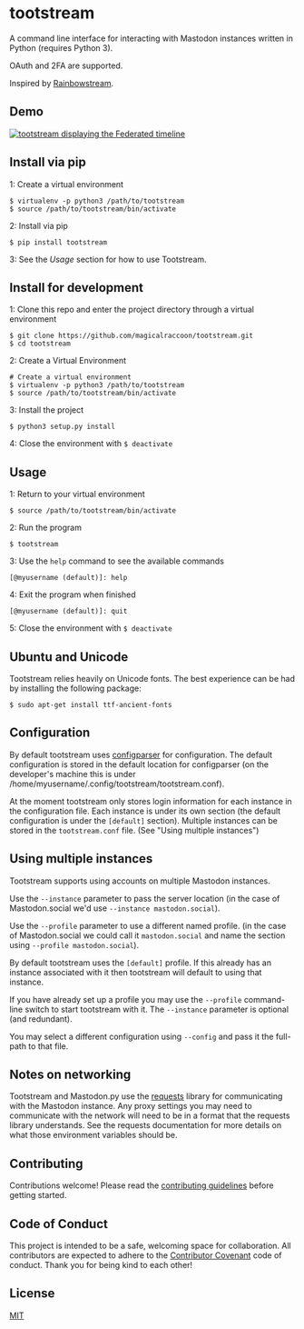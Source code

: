 # tootstream

A command line interface for interacting with Mastodon instances written in Python (requires Python 3).

OAuth and 2FA are supported.

Inspired by [Rainbowstream](
https://github.com/DTVD/rainbowstream).

## Demo

[![tootstream displaying the Federated timeline](https://i.imgur.com/LqjUXpt.jpg)](https://asciinema.org/a/3m87j1s402ic2llfp517okpv2?t=7&speed=2)

## Install via pip

1: Create a virtual environment
```
$ virtualenv -p python3 /path/to/tootstream
$ source /path/to/tootstream/bin/activate
```

2: Install via pip
```
$ pip install tootstream
```

3: See the *Usage* section for how to use Tootstream.

## Install for development

1: Clone this repo and enter the project directory through a virtual environment
```
$ git clone https://github.com/magicalraccoon/tootstream.git
$ cd tootstream
```

2: Create a Virtual Environment

```
# Create a virtual environment
$ virtualenv -p python3 /path/to/tootstream
$ source /path/to/tootstream/bin/activate
```

3: Install the project 
```
$ python3 setup.py install
```

4: Close the environment with `$ deactivate`

## Usage

1: Return to your virtual environment
```
$ source /path/to/tootstream/bin/activate
```

2: Run the program
```
$ tootstream
```

3: Use the ``help`` command to see the available commands
```
[@myusername (default)]: help
```

4: Exit the program when finished
```
[@myusername (default)]: quit

```

5: Close the environment with `$ deactivate`

## Ubuntu and Unicode

Tootstream relies heavily on Unicode fonts. The best experience can be had by installing the following package:

```
$ sudo apt-get install ttf-ancient-fonts
```

## Configuration

By default tootstream uses [configparser](https://docs.python.org/3/library/configparser.html) for configuration. The default configuration is stored in the default location for configparser (on the developer's machine this is under /home/myusername/.config/tootstream/tootstream.conf). 

At the moment tootstream only stores login information for each instance in the configuration file. Each instance is under its own section (the default configuration is under the ``[default]`` section). Multiple instances can be stored in the ``tootstream.conf`` file. (See "Using multiple instances")

## Using multiple instances

Tootstream supports using accounts on multiple Mastodon instances.

Use the ``--instance`` parameter to pass the server location (in the case of Mastodon.social we'd use ``--instance mastodon.social``).

Use the ``--profile`` parameter to use a different named profile. (in the case of Mastodon.social we could call it ``mastodon.social`` and name the section using ``--profile mastodon.social``).

By default tootstream uses the ``[default]`` profile. If this already has an instance associated with it then tootstream will default to using that instance.

If you have already set up a profile you may use the ``--profile`` command-line switch to start tootstream with it. The ``--instance`` parameter is optional (and redundant).

You may select a different configuration using ``--config`` and pass it the full-path to that file.

## Notes on networking

Tootstream and Mastodon.py use the [requests](https://pypi.python.org/pypi/requests) library for communicating with the Mastodon instance. Any proxy settings you may need to communicate with the network will need to be in a format that the requests library understands. See the requests documentation for more details on what those environment variables should be. 

## Contributing

Contributions welcome! Please read the [contributing guidelines](CONTRIBUTING.md) before getting started.

## Code of Conduct

This project is intended to be a safe, welcoming space for collaboration. All contributors are expected to adhere to the [Contributor Covenant](http://contributor-covenant.org) code of conduct. Thank you for being kind to each other!

## License

[MIT](LICENSE.md)
